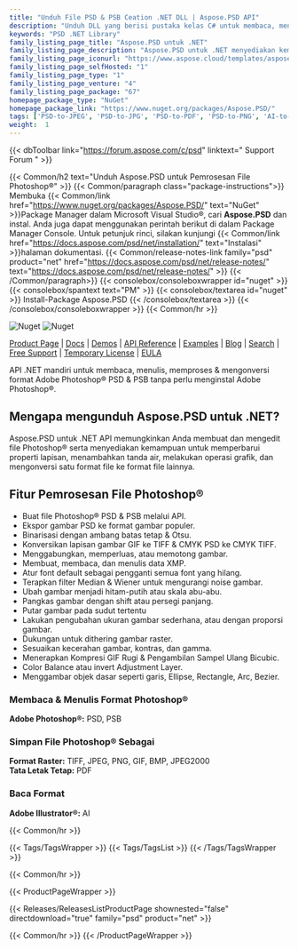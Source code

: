 ```yaml
---
title: "Unduh File PSD & PSB Ceation .NET DLL | Aspose.PSD API"
description: "Unduh DLL yang berisi pustaka kelas C# untuk membaca, menulis, mengedit & mengonversi grafik vektor Adobe Photoshop® (PSD, PSB) & Adobe Illustrator® (AI) melalui .NET API."
keywords: "PSD .NET Library"
family_listing_page_title: "Aspose.PSD untuk .NET"
family_listing_page_description: "Aspose.PSD untuk .NET menyediakan kemampuan manipulasi ekstensif untuk format file PSD & PSB tanpa memerlukan Adobe Photoshop. Aspose.PSD untuk .NET memungkinkan untuk membuat dan mengedit file Photoshop serta menyediakan kemampuan untuk memperbarui properti lapisan, menambahkan tanda air, melakukan operasi grafik atau mengonversi satu format file ke format file lainnya."
family_listing_page_iconurl: "https://www.aspose.cloud/templates/aspose/App_Themes/V3/images/psd/272x272/aspose_psd-for-net.png"
family_listing_page_selfHosted: "1"
family_listing_page_type: "1"
family_listing_page_venture: "4"
family_listing_page_package: "67"
homepage_package_type: "NuGet"
homepage_package_link: "https://www.nuget.org/packages/Aspose.PSD/"
tags: ['PSD-to-JPEG', 'PSD-to-JPG', 'PSD-to-PDF', 'PSD-to-PNG', 'AI-to-JPG', 'AI-to-JPEG', 'AI-to-PDF', 'AI-to-PNG']
weight:  1
---
```


{{< dbToolbar link="https://forum.aspose.com/c/psd" linktext=" Support Forum " >}}

{{< Common/h2 text="Unduh Aspose.PSD untuk Pemrosesan File Photoshop®"  >}}
{{< Common/paragraph class="package-instructions">}}
Membuka
{{< Common/link href="https://www.nuget.org/packages/Aspose.PSD/" text="NuGet"  >}}Package Manager dalam Microsoft Visual Studio®, cari <b>Aspose.PSD</b> dan instal. Anda juga dapat menggunakan perintah berikut di dalam Package Manager Console. Untuk petunjuk rinci, silakan kunjungi
{{< Common/link href="https://docs.aspose.com/psd/net/installation/" text="Instalasi"  >}}halaman dokumentasi.
{{< Common/release-notes-link family="psd" product="net" href="https://docs.aspose.com/psd/net/release-notes/" text="https://docs.aspose.com/psd/net/release-notes/"  >}}
{{< /Common/paragraph>}}
{{< consolebox/consoleboxwrapper id="nuget" >}}
       {{< consolebox/spantext text="PM" >}}
       {{< consolebox/textarea id="nuget" >}} Install-Package Aspose.PSD {{< /consolebox/textarea >}}
{{< /consolebox/consoleboxwrapper >}}
{{< Common/hr >}}

![Nuget](https://img.shields.io/nuget/v/Aspose.PSD) ![Nuget](https://img.shields.io/nuget/dt/Aspose.PSD?label=nuget%20downloads)

[Product Page](https://products.aspose.com/psd/net/) | [Docs](https://docs.aspose.com/psd/net/) | [Demos](https://products.aspose.app/psd/family) | [API Reference](https://reference.aspose.com/psd/net/) | [Examples](https://github.com/aspose-psd/Aspose.PSD-for-.NET) | [Blog](https://blog.aspose.com/category/psd/) | [Search](https://search.aspose.com/) | [Free Support](https://forum.aspose.com/c/psd) | [Temporary License](https://purchase.aspose.com/temporary-license) | [EULA](https://about.aspose.com/legal/eula/)

API .NET mandiri untuk membaca, menulis, memproses & mengonversi format Adobe Photoshop® PSD & PSB tanpa perlu menginstal Adobe Photoshop®.

## Mengapa mengunduh Aspose.PSD untuk .NET?

Aspose.PSD untuk .NET API memungkinkan Anda membuat dan mengedit file Photoshop® serta menyediakan kemampuan untuk memperbarui properti lapisan, menambahkan tanda air, melakukan operasi grafik, dan mengonversi satu format file ke format file lainnya.

## Fitur Pemrosesan File Photoshop®

- Buat file Photoshop® PSD & PSB melalui API.
- Ekspor gambar PSD ke format gambar populer.
- Binarisasi dengan ambang batas tetap & Otsu.
- Konversikan lapisan gambar GIF ke TIFF & CMYK PSD ke CMYK TIFF.
- Menggabungkan, memperluas, atau memotong gambar.
- Membuat, membaca, dan menulis data XMP.
- Atur font default sebagai pengganti semua font yang hilang.
- Terapkan filter Median & Wiener untuk mengurangi noise gambar.
- Ubah gambar menjadi hitam-putih atau skala abu-abu.
- Pangkas gambar dengan shift atau persegi panjang.
- Putar gambar pada sudut tertentu
- Lakukan pengubahan ukuran gambar sederhana, atau dengan proporsi gambar.
- Dukungan untuk dithering gambar raster.
- Sesuaikan kecerahan gambar, kontras, dan gamma.
- Menerapkan Kompresi GIF Rugi & Pengambilan Sampel Ulang Bicubic.
- Color Balance atau invert Adjustment Layer.
- Menggambar objek dasar seperti garis, Ellipse, Rectangle, Arc, Bezier.

### Membaca & Menulis Format Photoshop®

**Adobe Photoshop®:** PSD, PSB

### Simpan File Photoshop® Sebagai

**Format Raster:** TIFF, JPEG, PNG, GIF, BMP, JPEG2000\
**Tata Letak Tetap:** PDF

### Baca Format

**Adobe Illustrator®:** AI

{{< Common/hr >}}

{{< Tags/TagsWrapper >}}
 {{< Tags/TagsList >}}
{{< /Tags/TagsWrapper >}}

{{< Common/hr >}}

{{< ProductPageWrapper >}}
<!-- ReleasesListProductPage-->
   {{< Releases/ReleasesListProductPage shownested="false"  directdownload="true" family="psd" product="net" >}}
<!-- /ReleasesListProductPage-->
{{< Common/hr >}}
{{< /ProductPageWrapper >}}

